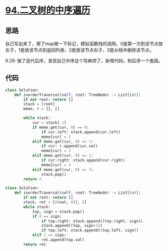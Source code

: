 # [94.二叉树的中序遍历](https://leetcode-cn.com/problems/binary-tree-inorder-traversal/)

## 思路
自己写出来了，用了map做一下标记，模拟函数栈的调用。0是第一次到该节点放左子，1是放该节点到返回列表，2是放该节点右子，3是从栈中删除该节点。

9.29: 做了迭代后序，发现自己中序这个写麻烦了，新增代码，和后序一个套路。

## 代码
```python
class Solution:
    def inorderTraversal(self, root: TreeNode) -> List[int]:
        if not root: return []
        stack = [root]
        memo, r = {}, []

        while stack:
            cur = stack[-1]
            if memo.get(cur, 0) == 0:
                if cur.left: stack.append(cur.left)
                memo[cur] = 1
            elif memo.get(cur, 0) == 1:
                if cur: r.append(cur.val)
                memo[cur] = 2
            elif memo.get(cur, 0) == 2:
                if cur.right: stack.append(cur.right)
                memo[cur] = 3
            elif memo.get(cur, 0) == 3:
                stack.pop()
        return r
```

```python
class Solution:
    def inorderTraversal(self, root: TreeNode) -> List[int]:
        if not root: return []
        stack, ret = [(root, 0)], []
        while stack:
            top, sign = stack.pop()
            if 0 == sign:
                if top.right: stack.append((top.right, sign))
                stack.append((top, sign+1))
                if top.left: stack.append((top.left, sign))
            elif 1 == sign:
                ret.append(top.val)
        return ret
```